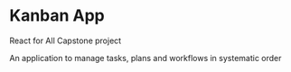 # Kanban App
React for All Capstone project

An application to manage tasks, plans and workflows in systematic order
